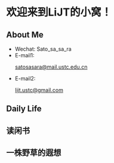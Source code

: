 # 欢迎来到LiJT的小窝！

## About Me

* Wechat: Sato_sa_sa_ra
* E-mail1: <p><a href="mailto:satosasara@mail.ustc.edu.cn"> satosasara@mail.ustc.edu.cn </a></p>
* E-mail2: <p><a href="mailto:lijt.ustc@gmail.com"> lijt.ustc@gmail.com </a></p>


## Daily Life

## 读闲书

## 一株野草的遐想
